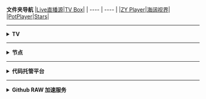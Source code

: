 <b>文件夹导航</b>
|[Live直播源](https://github.com/aa1555/Repository/tree/main/Video/Live%E7%9B%B4%E6%92%AD%E6%BA%90)|[TV Box](https://github.com/aa1555/Repository/tree/main/Video/TV%20Box%20%E9%85%8D%E7%BD%AE)|
|  ----  | ----   |
|[ZY Player](https://github.com/aa1555/Repository/tree/main/Video/ZY%20Player%20%E9%85%8D%E7%BD%AE)|[海阔视界](https://github.com/aa1555/Repository/tree/main/Video/%E6%B5%B7%E9%98%94%E8%A7%86%E7%95%8C)|
|[PotPlayer](https://github.com/aa1555/Repository/tree/main/Video/PotPlayer%20%E9%85%8D%E7%BD%AE)|[Stars](https://github.com/aa1555?tab=stars)|

</details>

<hr>































<details>
  
  <summary><b>TV</b></summary>

<h2 align="center">接口工具</h2>

|[格式转换](https://guihet.com/tvlistconvert.html)|[接口解密](https://www.lige.fit/ua)| 
|  ----  | ----   |
|[电视频道搜索]( https://www.foodieguide.com/iptvsearch)|[配置编辑器](http://qiqiv.cn/tvbox/)|
|[文本处理工具](http://www.txttool.com/)||

<hr>

<h2 align="center">接口订阅</h2>

### 自用的TV接口

<details>
  
  <summary><b>详情</b></summary>

#### TV Box接口

- <b>🗂自用仓:</b>

  https://ghproxy.net/https://raw.githubusercontent.com/aa1555/Repository/main/Video/TV%20Box%20%E9%85%8D%E7%BD%AE/TVBox%20%E8%87%AA%E7%94%A8%E4%BB%93.json

#### ZY Player 接口

- 一键导入配置:
 https://ghproxy.net/https://raw.githubusercontent.com/aa1555/Repository/main/Video/ZY%20Player%20%E9%85%8D%E7%BD%AE/ZY%20Player%20%E6%95%B0%E6%8D%AE%E6%BA%90.json

</details>

<hr>

### 收集的TV接口

<details>
  
  <summary><b>详情</b></summary>

#### 项目地址：[fanmingming/live](https://github.com/fanmingming/live)

  收集国内直连的电视直播源（信号非常好）：

- <b>📺直播源：</b>

  https://live.fanmingming.com/tv/m3u/global.m3u

  https://ghproxy.net/https://raw.githubusercontent.com/fanmingming/live/main/tv/m3u/global.m3u

#### 项目地址：[mengzehe/TVBox](https://github.com/mengzehe/TVBox)

  专注于收集影视源，直播源

- <b>🗂单仓：</b>

  https://ghproxy.net/https://raw.githubusercontent.com/mengzehe/TVBox/main/ck.json
  
- <b>🗂单仓2：<b>

  https://ghproxy.net/https://raw.githubusercontent.com/mengzehe/TVBox/main/ck2.json
  
- <b>🗂🗂多仓：<b>

  https://ghproxy.net/https://raw.githubusercontent.com/mengzehe/TVBox/main/%E8%87%AA%E7%94%A8%E5%A4%9A%E4%BB%93

#### 项目地址：[gaotianliuyun gao](https://github.com/gaotianliuyun/gao)

  收集了很多接口

#### 项目地址：[ls125781003/dmtg](https://github.com/ls125781003/dmtg)

  整理了很多订阅代码

#### 项目地址：[2hacc/TVBox](https://github.com/2hacc/TVBox)

- <b>TV Box接口：</b>

  https://ghproxy.net/https://raw.githubusercontent.com/2hacc/TVBox/main/tvbox.json

- <b>小雅接口：</b>

  https://ghproxy.net/https://raw.githubusercontent.com/2hacc/TVBox/main/xiaoya.json

- <b> 📺海外直播源：</b>

  https://ghproxy.net/https://raw.githubusercontent.com/2hacc/TVBox/main/live/hlive.txt

#### 项目地址：[dxawi/0](https://github.com/dxawi/0)

- <b>📺直播源</b>（信号不错）：

  https://ghproxy.net/https://raw.githubusercontent.com/dxawi/0/main/tvlive.txt

- <b>TV Box接口：</b>

  https://ghproxy.net/https://raw.githubusercontent.com/dxawi/0/main/0.json

#### 项目地址：[guot55/YGBH](https://github.com/guot55/YGBH)

</details>

</details>

<hr>

































<details>
  
  <summary><b>节点</b></summary>

<h2 align="center">节点工具</h2>

|[代理工具](https://github.com/aa1555/Repository/blob/main/Nodes/代理工具.md)|[订阅转换](https://bianyuan.xyz/)|
|  ----  | ----   |
|[节点转Clash](https://v1.v2rayse.com/v2ray-clash/)|[Base64编码解码](https://tool.oschina.net/encrypt?type=3)|
|[TXT文本处理工具](http://www.txttool.com/)||

<hr>

<h2 align="center">节点订阅</h2>

### 自用的节点订阅

<details>
  
  <summary><b>详情</b></summary>

- <b>Clash 订阅链接：</b>

  https://ghproxy.net/https://raw.githubusercontent.com/aa1555/Repository/main/Nodes/Clash.txt

- <b>V2Ray 订阅链接：</b>

  https://ghproxy.net/https://raw.githubusercontent.com/aa1555/Repository/main/Nodes/V2Ray.txt

</details>

<hr>

### 收集的节点订阅

<details>
  
  <summary><b>详情</b></summary>

#### [get_subscribe](https://github.com/ermaozi/get_subscribe) 

- <b>Clash订阅链接：</b>

  https://ghproxy.net/https://raw.githubusercontent.com/ermaozi/get_subscribe/main/subscribe/clash.yml

- <b>V2ray订阅链接：</b>

  https://ghproxy.net/https://raw.githubusercontent.com/ermaozi/get_subscribe/main/subscribe/v2ray.txt

<hr>

#### [free_clash_vpn](https://github.com/ermaozi01/free_clash_vpn)

- <b>Clash订阅链接：</b>

  https://ghproxy.net/https://raw.githubusercontent.com/ermaozi01/free_clash_vpn/main/subscribe/clash.yml

- <b>V2Ray订阅链接：</b>

  https://ghproxy.net/https://raw.githubusercontent.com/ermaozi01/free_clash_vpn/main/subscribe/v2ray.txt

<hr>

#### [freenode](https://github.com/ripaojiedian/freenode)

- <b>Clash订阅：</b>

  https://ghproxy.net/https://raw.githubusercontent.com/ripaojiedian/freenode/main/clash

- <b>通用base64/v2ray订阅：</b>

  https://ghproxy.net/https://raw.githubusercontent.com/ripaojiedian/freenode/main/sub

<hr>

#### [Nodpai](https://github.com/Paimonhub/Nodpai)

 - <b>Clash订阅：</b>

   https://sub.pmsub.me/clash.yaml

- <b>通用base64/v2ray订阅：</b>

  https://sub.pmsub.me/base64

<hr>

#### [v2ray](https://github.com/mfuu/v2ray)

- <b>Clash订阅：</b>

  https://ghproxy.net/https://raw.githubusercontent.com/mfuu/v2ray/master/clash.yaml

- <b>V2Ray订阅链接:</b>

  https://ghproxy.net/https://raw.githubusercontent.com/mfuu/v2ray/master/v2ray

<hr>

#### [Free-servers](https://github.com/Pawdroid/Free-servers)

- <b>订阅链接：</b>

  https://ghproxy.net/https://raw.githubusercontent.com/Pawdroid/Free-servers/main/sub

<hr>

#### TG群[OEO公益免费节点](https://t.me/oeo12)

- <b>Clash订阅链接：</b>

  https://tt.vg/PZNLh

- <b>通用订阅链接：</b>

  https://tt.vg/eHAmR

<hr>

#### [Auto_proxy](https://github.com/w1770946466/Auto_proxy)

- <b>多协议Base64编码：</b>

  https://ghproxy.net/https://raw.githubusercontent.com/w1770946466/Auto_proxy/main/Long_term_subscription_num

  `合并节点总数: 910`

- <b>多协议Base64编码：</b>

  https://ghproxy.net/https://raw.githubusercontent.com/w1770946466/Auto_proxy/main/Long_term_subscription1

  `合并节点总数: 114`

- <b>多协议Base64编码：</b>

  https://ghproxy.net/https://raw.githubusercontent.com/w1770946466/Auto_proxy/main/Long_term_subscription2

  `合并节点总数: 114`

- <b>多协议Base64编码：</b>

  https://ghproxy.net/https://raw.githubusercontent.com/w1770946466/Auto_proxy/main/Long_term_subscription3

  `合并节点总数: 114`

- <b>多协议Base64编码：</b>

  https://ghproxy.net/https://raw.githubusercontent.com/w1770946466/Auto_proxy/main/Long_term_subscription4

  `合并节点总数: 114`

- <b>多协议Base64编码：</b>

  https://ghproxy.net/https://raw.githubusercontent.com/w1770946466/Auto_proxy/main/Long_term_subscription5

  `合并节点总数: 114`

- <b>多协议Base64编码：</b>

  https://ghproxy.net/https://raw.githubusercontent.com/w1770946466/Auto_proxy/main/Long_term_subscription6

  `合并节点总数: 114`

- <b>多协议Base64编码：</b>

  https://ghproxy.net/https://raw.githubusercontent.com/w1770946466/Auto_proxy/main/Long_term_subscription7

  `合并节点总数: 114`

- <b>多协议Base64编码：</b>

  https://ghproxy.net/https://raw.githubusercontent.com/w1770946466/Auto_proxy/main/Long_term_subscription8

  `合并节点总数: 112`

- <b>Clash 订阅链接：</b>

  https://ghproxy.net/https://raw.githubusercontent.com/w1770946466/Auto_proxy/main/Long_term_subscription1.yaml

- <b>Clash 订阅链接：</b>

  https://ghproxy.net/https://raw.githubusercontent.com/w1770946466/Auto_proxy/main/Long_term_subscription2.yaml

- <b>Clash 订阅链接：</b>

  https://ghproxy.net/https://raw.githubusercontent.com/w1770946466/Auto_proxy/main/Long_term_subscription3.yaml
  
</details>

</details>

<hr>
































<details>
  
  <summary><b>代码托管平台</b></summary>

|[GitHub](https://github.com/)|[极狐GitLab](https://jihulab.com/)|
|  ----  | ----   |
|[Gitee](https://gitee.com/)|[Agit](https://agit.ai/)|
|[NotABug](https://notabug.org/explore/repos)||

</details>

<hr>































<details>
  
  <summary><b>Github RAW 加速服务</b></summary>

- 官网：https://ghproxy.net

  加速链接：

  `https://ghproxy.net/`后面接raw地址
  <hr>



- 官网：https://gh-proxy.com

  加速链接：

  `https://gh-proxy.com/`后面接raw地址
  <hr>



- 官网：https://mirror.ghproxy.com

  加速链接：

  `https://mirror.ghproxy.com/`后面接raw地址
  <hr>



- 官网：https://gh.api.99988866.xyz

  加速链接：

  `https://gh.api.99988866.xyz/`后面接raw地址
  <hr>



- 官网：https://www.jsdelivr.com/github

  加速链接：

  `https://fastly.jsdelivr.net/gh/`后面接raw地址的用户名及后面部分，把main前面的/改成@
  
  `https://cdn.jsdelivr.net/gh/`后面接raw地址的用户名及后面部分，把main前面的/改成@
  
  `https://gcore.jsdelivr.net/gh/`后面接raw地址的用户名及后面部分，把main前面的/改成@
  <hr>
  


- 官网：https://doc.fastgit.org/zh-cn

  加速链接：
  
  `https://raw.fastgit.org/`后面接raw地址的用户名及后面部分。
  <hr>



- `https://jsd.cdn.gitkf.com/gh/`后面接raw地址的用户名及后面部分，把main前面的/改成@
  <hr>
  
  
  
- 官网：https://gitmirror.com

  加速链接：

  `https://raw.gitmirror.com/`后面接raw地址的用户名及后面部分

</details>